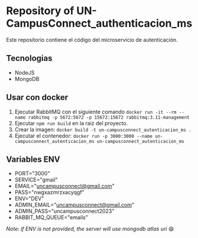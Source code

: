 # Repository of UN-CampusConnect_authenticacion_ms


Este repositorio contiene el código del microservicio de autenticación.

## Tecnologias

- NodeJS
- MongoDB

## Usar con docker
1. Ejecutar RabbitMQ con el siguiente comando `docker run -it --rm --name rabbitmq -p 5672:5672 -p 15672:15672 rabbitmq:3.11-management`
2. Ejecutar `npm run build` en la raiz del proyecto.
3. Crear la imagen: `docker build -t un-campusconnect_autenticacion_ms .`
4. Ejecutar el contenedor: `docker run -p 3000:3000 --name un-campusconnect_autenticacion_ms un-campusconnect_autenticacion_ms`

## Variables ENV
- PORT="3000"
- SERVICE="gmail"
- EMAIL="uncampusconnect@gmail.com"
- PASS="nwgxazmrzxacyqgf"
- ENV="DEV"
- ADMIN_EMAIL="uncampusconnect@gmail.com"
- ADMIN_PASS="uncampusconnect2023"
- RABBIT_MQ_QUEUE="emails"

*Note: if ENV is not provided, the server will use
mongodb atlas uri* :smile: 